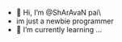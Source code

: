 - 👋 Hi, I’m @ShArAvaN pai\
- im just a newbie programmer
- 🌱 I’m currently learning ...

<!---
ShArAvaNPai/ShArAvaNPai is a ✨ special ✨ repository because its `README.md` (this file) appears on your GitHub profile.
You can click the Preview link to take a look at your changes.
--->
